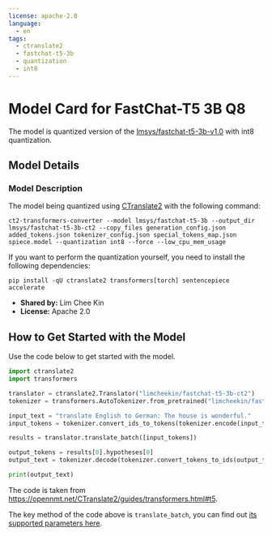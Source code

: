 ```yaml
---
license: apache-2.0
language:
  - en
tags:
  - ctranslate2
  - fastchat-t5-3b
  - quantization
  - int8
---
```


# Model Card for FastChat-T5 3B Q8

The model is quantized version of the [lmsys/fastchat-t5-3b-v1.0](https://huggingface.co/lmsys/fastchat-t5-3b-v1.0) with int8 quantization.

## Model Details

### Model Description

The model being quantized using [CTranslate2](https://opennmt.net/CTranslate2/) with the following command:

```
ct2-transformers-converter --model lmsys/fastchat-t5-3b --output_dir lmsys/fastchat-t5-3b-ct2 --copy_files generation_config.json added_tokens.json tokenizer_config.json special_tokens_map.json spiece.model --quantization int8 --force --low_cpu_mem_usage
```

If you want to perform the quantization yourself, you need to install the following dependencies:

```
pip install -qU ctranslate2 transformers[torch] sentencepiece accelerate
```

- **Shared by:** Lim Chee Kin
- **License:** Apache 2.0

## How to Get Started with the Model

Use the code below to get started with the model.

```python
import ctranslate2
import transformers

translator = ctranslate2.Translator("limcheekin/fastchat-t5-3b-ct2")
tokenizer = transformers.AutoTokenizer.from_pretrained("limcheekin/fastchat-t5-3b-ct2")

input_text = "translate English to German: The house is wonderful."
input_tokens = tokenizer.convert_ids_to_tokens(tokenizer.encode(input_text))

results = translator.translate_batch([input_tokens])

output_tokens = results[0].hypotheses[0]
output_text = tokenizer.decode(tokenizer.convert_tokens_to_ids(output_tokens))

print(output_text)
```

The code is taken from https://opennmt.net/CTranslate2/guides/transformers.html#t5.

The key method of the code above is `translate_batch`, you can find out [its supported parameters here](https://opennmt.net/CTranslate2/python/ctranslate2.Translator.html#ctranslate2.Translator.translate_batch).

